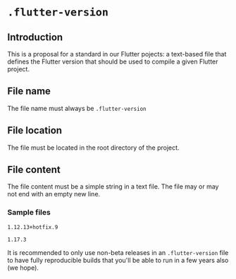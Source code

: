 # `.flutter-version`

## Introduction
This is a proposal for a standard in our Flutter pojects: a text-based file that defines the Flutter version that should be used to compile a given Flutter project.

## File name

The file name must always be `.flutter-version`

## File location

The file must be located in the root directory of the project.

## File content

The file content must be a simple string in a text file. The file may or may not end with an empty new line.

### Sample files

```
1.12.13+hotfix.9
```

```
1.17.3
```

It is recommended to only use non-beta releases in an `.flutter-version` file to have fully reproducible builds that you'll be able to run in a few years also (we hope).
